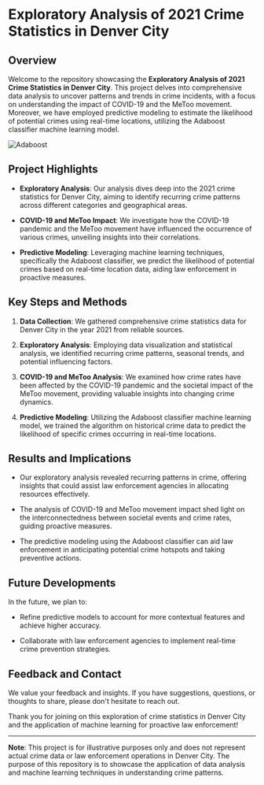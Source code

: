 # Exploratory Analysis of 2021 Crime Statistics in Denver City

## Overview

Welcome to the repository showcasing the **Exploratory Analysis of 2021 Crime Statistics in Denver City**. This project delves into comprehensive data analysis to uncover patterns and trends in crime incidents, with a focus on understanding the impact of COVID-19 and the MeToo movement. Moreover, we have employed predictive modeling to estimate the likelihood of potential crimes using real-time locations, utilizing the Adaboost classifier machine learning model.

![Adaboost](https://github.com/ANWESHAGUPTA/PythonEDA-denver-crime-data/assets/39123992/1d22d9d8-d1e5-4eaa-bc80-9f03427e5c64)


## Project Highlights

- **Exploratory Analysis**: Our analysis dives deep into the 2021 crime statistics for Denver City, aiming to identify recurring crime patterns across different categories and geographical areas.

- **COVID-19 and MeToo Impact**: We investigate how the COVID-19 pandemic and the MeToo movement have influenced the occurrence of various crimes, unveiling insights into their correlations.

- **Predictive Modeling**: Leveraging machine learning techniques, specifically the Adaboost classifier, we predict the likelihood of potential crimes based on real-time location data, aiding law enforcement in proactive measures.

## Key Steps and Methods

1. **Data Collection**: We gathered comprehensive crime statistics data for Denver City in the year 2021 from reliable sources.

2. **Exploratory Analysis**: Employing data visualization and statistical analysis, we identified recurring crime patterns, seasonal trends, and potential influencing factors.

3. **COVID-19 and MeToo Analysis**: We examined how crime rates have been affected by the COVID-19 pandemic and the societal impact of the MeToo movement, providing valuable insights into changing crime dynamics.

4. **Predictive Modeling**: Utilizing the Adaboost classifier machine learning model, we trained the algorithm on historical crime data to predict the likelihood of specific crimes occurring in real-time locations.

## Results and Implications

- Our exploratory analysis revealed recurring patterns in crime, offering insights that could assist law enforcement agencies in allocating resources effectively.

- The analysis of COVID-19 and MeToo movement impact shed light on the interconnectedness between societal events and crime rates, guiding proactive measures.

- The predictive modeling using the Adaboost classifier can aid law enforcement in anticipating potential crime hotspots and taking preventive actions.

## Future Developments

In the future, we plan to:

- Refine predictive models to account for more contextual features and achieve higher accuracy.

- Collaborate with law enforcement agencies to implement real-time crime prevention strategies.

## Feedback and Contact

We value your feedback and insights. If you have suggestions, questions, or thoughts to share, please don't hesitate to reach out.

Thank you for joining on this exploration of crime statistics in Denver City and the application of machine learning for proactive law enforcement!

---

**Note**: This project is for illustrative purposes only and does not represent actual crime data or law enforcement operations in Denver City. The purpose of this repository is to showcase the application of data analysis and machine learning techniques in understanding crime patterns.
